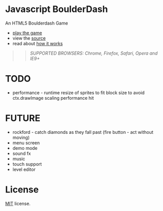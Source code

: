 Javascript BoulderDash
======================

An HTML5 Boulderdash Game

 * [play the game](http://codeincomplete.com/projects/boulderdash/)
 * view the [source](https://github.com/jakesgordon/javascript-boulderdash)
 * read about [how it works](http://codeincomplete.com/posts/2011/10/25/javascript_boulderdash/)

>> _*SUPPORTED BROWSERS*: Chrome, Firefox, Safari, Opera and IE9+_

TODO
====

 * performance - runtime resize of sprites to fit block size to avoid ctx.drawImage scaling performance hit

FUTURE
======

 * rockford - catch diamonds as they fall past (fire button - act without moving)
 * menu screen
 * demo mode
 * sound fx
 * music
 * touch support
 * level editor

License
=======

[MIT](http://en.wikipedia.org/wiki/MIT_License) license.


